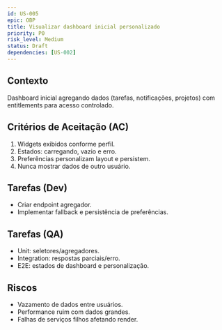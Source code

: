```yaml
---
id: US-005
epic: OBP
title: Visualizar dashboard inicial personalizado
priority: P0
risk_level: Medium
status: Draft
dependencies: [US-002]
---
```


## Contexto
Dashboard inicial agregando dados (tarefas, notificações, projetos) com entitlements para acesso controlado.

## Critérios de Aceitação (AC)
1. Widgets exibidos conforme perfil.
2. Estados: carregando, vazio e erro.
3. Preferências personalizam layout e persistem.
4. Nunca mostrar dados de outro usuário.

## Tarefas (Dev)
- Criar endpoint agregador.
- Implementar fallback e persistência de preferências.

## Tarefas (QA)
- Unit: seletores/agregadores.
- Integration: respostas parciais/erro.
- E2E: estados de dashboard e personalização.

## Riscos
- Vazamento de dados entre usuários.
- Performance ruim com dados grandes.
- Falhas de serviços filhos afetando render.
